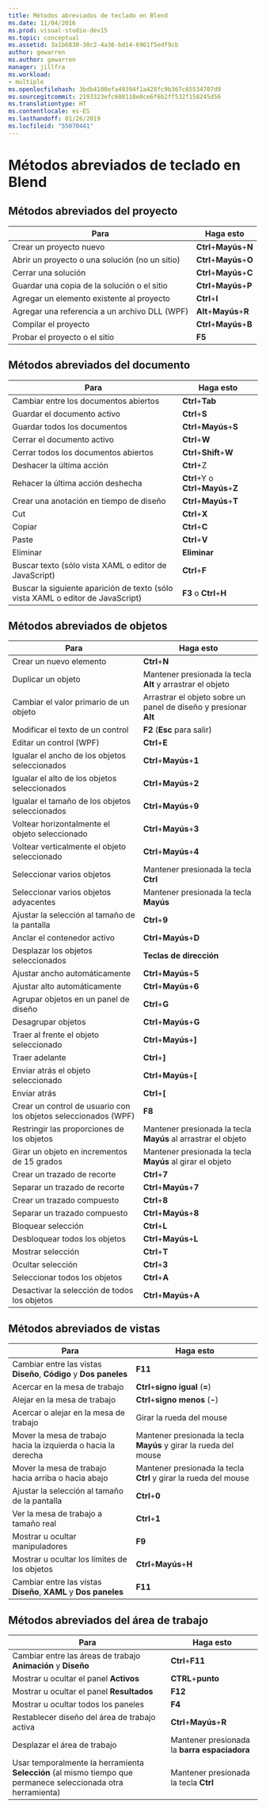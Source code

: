 ```yaml
---
title: Métodos abreviados de teclado en Blend
ms.date: 11/04/2016
ms.prod: visual-studio-dev15
ms.topic: conceptual
ms.assetid: 3a1b6830-30c2-4a36-bd14-6961f5edf9cb
author: gewarren
ms.author: gewarren
manager: jillfra
ms.workload:
- multiple
ms.openlocfilehash: 3bdb4100efa49394f1a428fc9b367c65534707d9
ms.sourcegitcommit: 2193323efc608118e0ce6f6b2ff532f158245d56
ms.translationtype: HT
ms.contentlocale: es-ES
ms.lasthandoff: 01/26/2019
ms.locfileid: "55070441"
---
```

# <a name="keyboard-shortcuts-in-blend"></a>Métodos abreviados de teclado en Blend

## <a name="project-shortcuts"></a>Métodos abreviados del proyecto

|Para|Haga esto|
|----------------|-------------|
|Crear un proyecto nuevo|**Ctrl**+**Mayús**+**N**|
|Abrir un proyecto o una solución (no un sitio)|**Ctrl**+**Mayús**+**O**|
|Cerrar una solución|**Ctrl**+**Mayús**+**C**|
|Guardar una copia de la solución o el sitio|**Ctrl**+**Mayús**+**P**|
|Agregar un elemento existente al proyecto|**Ctrl**+**I**|
|Agregar una referencia a un archivo DLL (WPF)|**Alt**+**Mayús**+**R**|
|Compilar el proyecto|**Ctrl**+**Mayús**+**B**|
|Probar el proyecto o el sitio|**F5**|

## <a name="document-shortcuts"></a>Métodos abreviados del documento

|Para|Haga esto|
|----------------|-------------|
|Cambiar entre los documentos abiertos|**Ctrl**+**Tab**|
|Guardar el documento activo|**Ctrl**+**S**|
|Guardar todos los documentos|**Ctrl**+**Mayús**+**S**|
|Cerrar el documento activo|**Ctrl**+**W**|
|Cerrar todos los documentos abiertos|**Ctrl**+**Shift**+**W**|
|Deshacer la última acción|**Ctrl**+Z|
|Rehacer la última acción deshecha|**Ctrl**+Y o **Ctrl**+**Mayús**+**Z**|
|Crear una anotación en tiempo de diseño|**Ctrl**+**Mayús**+**T**|
|Cut|**Ctrl**+**X**|
|Copiar|**Ctrl**+**C**|
|Paste|**Ctrl**+**V**|
|Eliminar|**Eliminar**|
|Buscar texto (sólo vista XAML o editor de JavaScript)|**Ctrl**+**F**|
|Buscar la siguiente aparición de texto (sólo vista XAML o editor de JavaScript)|**F3** o **Ctrl**+**H**|

## <a name="object-shortcuts"></a>Métodos abreviados de objetos

|Para|Haga esto|
|----------------|-------------|
|Crear un nuevo elemento|**Ctrl**+**N**|
|Duplicar un objeto|Mantener presionada la tecla **Alt** y arrastrar el objeto|
|Cambiar el valor primario de un objeto|Arrastrar el objeto sobre un panel de diseño y presionar **Alt**|
|Modificar el texto de un control|**F2** (**Esc** para salir)|
|Editar un control (WPF)|**Ctrl**+**E**|
|Igualar el ancho de los objetos seleccionados|**Ctrl**+**Mayús**+**1**|
|Igualar el alto de los objetos seleccionados|**Ctrl**+**Mayús**+**2**|
|Igualar el tamaño de los objetos seleccionados|**Ctrl**+**Mayús**+**9**|
|Voltear horizontalmente el objeto seleccionado|**Ctrl**+**Mayús**+**3**|
|Voltear verticalmente el objeto seleccionado|**Ctrl**+**Mayús**+**4**|
|Seleccionar varios objetos|Mantener presionada la tecla **Ctrl**|
|Seleccionar varios objetos adyacentes|Mantener presionada la tecla **Mayús**|
|Ajustar la selección al tamaño de la pantalla|**Ctrl**+**9**|
|Anclar el contenedor activo|**Ctrl**+**Mayús**+**D**|
|Desplazar los objetos seleccionados|**Teclas de dirección**|
|Ajustar ancho automáticamente|**Ctrl**+**Mayús**+**5**|
|Ajustar alto automáticamente|**Ctrl**+**Mayús**+**6**|
|Agrupar objetos en un panel de diseño|**Ctrl**+**G**|
|Desagrupar objetos|**Ctrl**+**Mayús**+**G**|
|Traer al frente el objeto seleccionado|**Ctrl**+**Mayús**+**]**|
|Traer adelante|**Ctrl**+**]**|
|Enviar atrás el objeto seleccionado|**Ctrl**+**Mayús**+**[**|
|Enviar atrás|**Ctrl**+**[**|
|Crear un control de usuario con los objetos seleccionados (WPF)|**F8**|
|Restringir las proporciones de los objetos|Mantener presionada la tecla **Mayús** al arrastrar el objeto|
|Girar un objeto en incrementos de 15 grados|Mantener presionada la tecla **Mayús** al girar el objeto|
|Crear un trazado de recorte|**Ctrl**+**7**|
|Separar un trazado de recorte|**Ctrl**+**Mayús**+**7**|
|Crear un trazado compuesto|**Ctrl**+**8**|
|Separar un trazado compuesto|**Ctrl**+**Mayús**+**8**|
|Bloquear selección|**Ctrl**+**L**|
|Desbloquear todos los objetos|**Ctrl**+**Mayús**+**L**|
|Mostrar selección|**Ctrl**+**T**|
|Ocultar selección|**Ctrl**+**3**|
|Seleccionar todos los objetos|**Ctrl**+**A**|
|Desactivar la selección de todos los objetos|**Ctrl**+**Mayús**+**A**|

## <a name="view-shortcuts"></a>Métodos abreviados de vistas

|Para|Haga esto|
|----------------|-------------|
|Cambiar entre las vistas **Diseño**, **Código** y **Dos paneles**|**F11**|
|Acercar en la mesa de trabajo|**Ctrl**+**signo igual** (**=**)|
|Alejar en la mesa de trabajo|**Ctrl**+**signo menos** (**-**)|
|Acercar o alejar en la mesa de trabajo|Girar la rueda del mouse|
|Mover la mesa de trabajo hacia la izquierda o hacia la derecha|Mantener presionada la tecla **Mayús** y girar la rueda del mouse|
|Mover la mesa de trabajo hacia arriba o hacia abajo|Mantener presionada la tecla **Ctrl** y girar la rueda del mouse|
|Ajustar la selección al tamaño de la pantalla|**Ctrl**+**0**|
|Ver la mesa de trabajo a tamaño real|**Ctrl**+**1**|
|Mostrar u ocultar manipuladores|**F9**|
|Mostrar u ocultar los límites de los objetos|**Ctrl**+**Mayús**+**H**|
|Cambiar entre las vistas **Diseño**, **XAML** y **Dos paneles**|**F11**|

## <a name="workspace-shortcuts"></a>Métodos abreviados del área de trabajo

|Para|Haga esto|
|----------------|-------------|
|Cambiar entre las áreas de trabajo **Animación** y **Diseño**|**Ctrl**+**F11**|
|Mostrar u ocultar el panel **Activos**|**CTRL**+**punto**|
|Mostrar u ocultar el panel **Resultados**|**F12**|
|Mostrar u ocultar todos los paneles|**F4**|
|Restablecer diseño del área de trabajo activa|**Ctrl**+**Mayús**+**R**|
|Desplazar el área de trabajo|Mantener presionada la **barra espaciadora**|
|Usar temporalmente la herramienta **Selección** (al mismo tiempo que permanece seleccionada otra herramienta)|Mantener presionada la tecla **Ctrl**|